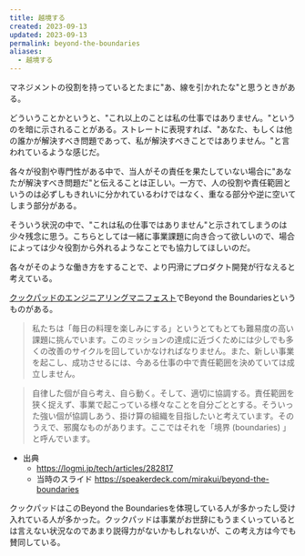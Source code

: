 ```yaml
---
title: 越境する
created: 2023-09-13
updated: 2023-09-13
permalink: beyond-the-boundaries
aliases:
  - 越境する
---
```

マネジメントの役割を持っているとたまに"あ、線を引かれたな"と思うときがある。

どういうことかというと、"これ以上のことは私の仕事ではありません。"というのを暗に示されることがある。ストレートに表現すれば、"あなた、もしくは他の誰かが解決すべき問題であって、私が解決すべきことではありません。"と言われているような感じだ。

各々が役割や専門性がある中で、当人がその責任を果たしていない場合に"あなたが解決すべき問題だ"と伝えることは正しい。一方で、人の役割や責任範囲というのは必ずしもきれいに分かれているわけではなく、重なる部分や逆に空いてしまう部分がある。

そういう状況の中で、"これは私の仕事ではありません"と示されてしまうのは少々残念に思う。こちらとしては一緒に事業課題に向き合って欲しいので、場合によっては少々役割から外れるようなことでも協力してほしいのだ。

各々がそのような働き方をすることで、より円滑にプロダクト開発が行なえると考えている。

[クックパッドのエンジニアリングマニフェスト](https://techlife.cookpad.com/entry/2022/12/29/engineering_manifesto)でBeyond the Boundariesというものがある。

> 私たちは「毎日の料理を楽しみにする」というとてもとても難易度の高い課題に挑んでいます。このミッションの達成に近づくためには少しでも多くの改善のサイクルを回していかなければなりません。また、新しい事業を起こし、成功させるには、今ある仕事の中で責任範囲を決めていては成立しません。  

> 自律した個が自ら考え、自ら動く。そして、適切に協調する。責任範囲を狭く捉えず、事業で起こっている様々なことを自分ごととする。そういった強い個が協調しあう、掛け算の組織を目指したいと考えています。そのうえで、邪魔なものがあります。ここではそれを「境界 (boundaries) 」と呼んでいます。  

- 出典
	- https://logmi.jp/tech/articles/282817
	- 当時のスライド https://speakerdeck.com/mirakui/beyond-the-boundaries

クックパッドはこのBeyond the Boundariesを体現している人が多かったし受け入れている人が多かった。クックパッドは事業がお世辞にもうまくいっているとは言えない状況なのであまり説得力がないかもしれないが、この考え方は今でも賛同している。
